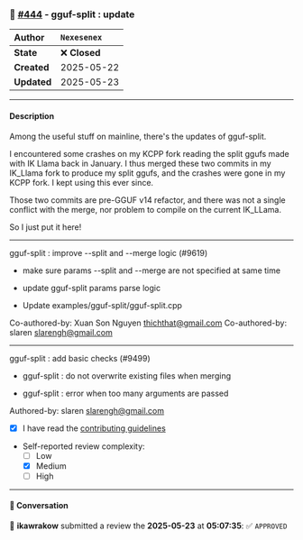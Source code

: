### 🔀 [#444](https://github.com/ikawrakow/ik_llama.cpp/pull/444) - gguf-split : update

| **Author** | `Nexesenex` |
| :--- | :--- |
| **State** | ❌ **Closed** |
| **Created** | 2025-05-22 |
| **Updated** | 2025-05-23 |

---

#### Description

Among the useful stuff on mainline, there's the updates of gguf-split.

I encountered some crashes on my KCPP fork reading the split ggufs made with IK Llama back in January. I thus merged these two commits in my IK_Llama fork to produce my split ggufs, and the crashes were gone in my KCPP fork. I kept using this ever since.

Those two commits are pre-GGUF v14 refactor, and there was not a single conflict with the merge, nor problem to compile on the current IK_LLama.

So I just put it here!

-----

gguf-split : improve --split and --merge logic (#9619)

* make sure params --split and --merge are not specified at same time

* update gguf-split params parse logic

* Update examples/gguf-split/gguf-split.cpp

Co-authored-by: Xuan Son Nguyen <thichthat@gmail.com>
Co-authored-by: slaren <slarengh@gmail.com>

---------

gguf-split : add basic checks (#9499)

* gguf-split : do not overwrite existing files when merging

* gguf-split : error when too many arguments are passed

Authored-by: slaren <slarengh@gmail.com>


- [x] I have read the [contributing guidelines](https://github.com/ggerganov/llama.cpp/blob/master/CONTRIBUTING.md)
- Self-reported review complexity:
  - [ ] Low
  - [x] Medium
  - [ ] High

---

#### 💬 Conversation

👤 **ikawrakow** submitted a review the **2025-05-23** at **05:07:35**: ✅ `APPROVED`